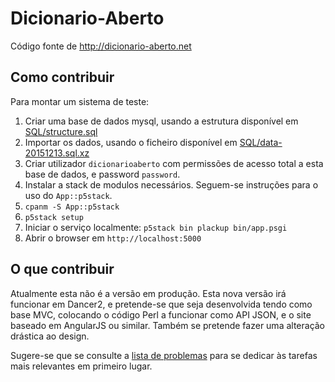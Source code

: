 # Dicionario-Aberto

Código fonte de http://dicionario-aberto.net

## Como contribuir

Para montar um sistema de teste:

  1. Criar uma base de dados mysql, usando a estrutura
     disponível em [SQL/structure.sql](SQL/structure.sql)
  2. Importar os dados, usando o ficheiro disponível em
     [SQL/data-20151213.sql.xz](SQL/data-20151213.sql.xz)
  3. Criar utilizador ``dicionarioaberto`` com permissões
     de acesso total a esta base de dados, e password 
     ``password``.
  4. Instalar a stack de modulos necessários. Seguem-se
     instruções para o uso do ``App::p5stack``.
  4. ``cpanm -S App::p5stack``
  4. ``p5stack setup``
  4. Iniciar o serviço localmente: ``p5stack bin plackup bin/app.psgi``
  5. Abrir o browser em ``http://localhost:5000``

## O que contribuir

Atualmente esta não é a versão em produção. Esta nova versão
irá funcionar em Dancer2, e pretende-se que seja desenvolvida
tendo como base MVC, colocando o código Perl a funcionar como
API JSON, e o site baseado em AngularJS ou similar. Também se
pretende fazer uma alteração drástica ao design.

Sugere-se que se consulte a [lista de problemas](https://github.com/ambs/Dicionario-Aberto/issues) para se dedicar às tarefas mais relevantes em primeiro lugar.


